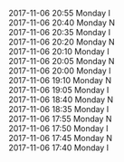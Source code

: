 2017-11-06 20:55 Monday  I  
2017-11-06 20:40 Monday  N  
2017-11-06 20:35 Monday  I  
2017-11-06 20:20 Monday  N  
2017-11-06 20:10 Monday  I  
2017-11-06 20:05 Monday  N  
2017-11-06 20:00 Monday  I  
2017-11-06 19:10 Monday  N  
2017-11-06 19:05 Monday  I  
2017-11-06 18:40 Monday  N  
2017-11-06 18:35 Monday  I  
2017-11-06 17:55 Monday  N  
2017-11-06 17:50 Monday  I  
2017-11-06 17:45 Monday  N  
2017-11-06 17:40 Monday  I  
